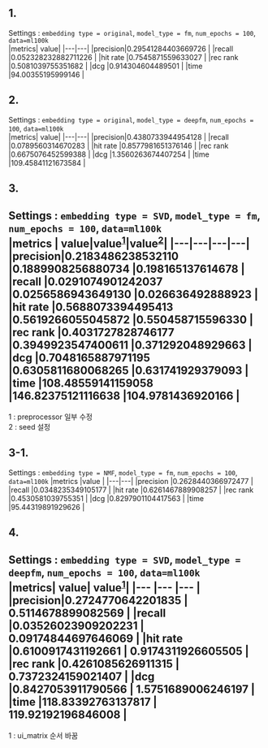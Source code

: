 ## 1. 
Settings : `embedding type = original`, `model_type = fm`, `num_epochs = 100`, `data=ml100k`  
|metrics| value|
|---|---|
|precision|0.29541284403669726      |
|recall   |0.052328232882711226     |
|hit rate |0.7545871559633027       |
|rec rank |0.5081039755351682       |
|dcg      |0.914304604489501        |
|time     |94.00355195999146        |

## 2. 
Settings : `embedding type = original`, `model_type = deepfm`, `num_epochs = 100`, `data=ml100k`  
|metrics| value|
|---|---|
|precision|0.4380733944954128   | 
|recall   |0.0789560314670283   |
|hit rate |0.8577981651376146   |
|rec rank |0.6675076452599388   |
|dcg      |1.3560263674407254   |
|time     |109.45841121673584   |

## 3.
Settings : `embedding type = SVD`, `model_type = fm`, `num_epochs = 100`, `data=ml100k`  
|metrics  | value|value<sup>[1](#footnote_1)</sup>|value<sup>[2](#footnote_2)</sup>|
|---|---|---|---|
|precision|0.2183486238532110 |0.1889908256880734 |0.198165137614678 |
|recall   |0.0291074901242037 |0.0256586943649130 |0.026636492888923 |
|hit rate |0.5688073394495413 |0.5619266055045872 |0.550458715596330 |
|rec rank |0.4031727828746177 |0.3949923547400611 |0.371292048929663 |
|dcg      |0.7048165887971195 |0.6305811680068265 |0.631741929379093 |
|time     |108.48559141159058 |146.82375121116638 |104.9781436920166 | 
---
<a name='footnote_1'>1</a> : preprocessor 일부 수정  
<a name='footnote_2'>2</a> : seed 설정

## 3-1.
Settings : `embedding type = NMF`, `model_type = fm`, `num_epochs = 100`, `data=ml100k`
|metrics |value |
|---|---|
|precision |0.2628440366972477 |
|recall    |0.0348235349105177 |
|hit rate  |0.6261467889908257 |
|rec rank  |0.4530581039755351 |
|dcg       |0.8297901104417563 |
|time      |95.44319891929626  |

## 4.
Settings : `embedding type = SVD`, `model_type = deepfm`, `num_epochs = 100`, `data=ml100k`  
|metrics| value| value<sup>[1](#footnote_1)</sup>|
|---    |---   |---      |
|precision|0.2724770642201835   | 0.5114678899082569    |
|recall   |0.03526023909202231  | 0.09174844697646069   |
|hit rate |0.6100917431192661   | 0.9174311926605505    |
|rec rank |0.4261085626911315   | 0.7372324159021407    |
|dcg      |0.8427053911790566   | 1.5751689006246197    |
|time     |118.83392763137817   | 119.92192196846008    |
---
<a name='footnote_1'>1</a> : ui_matrix 순서 바꿈